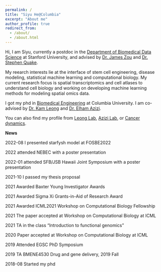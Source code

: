```yaml
---
permalink: /
title: "Siyu He@Columbia"
excerpt: "About me"
author_profile: true
redirect_from: 
  - /about/
  - /about.html
---
```


Hi, I am Siyu, currently a postdoc in the [Department of Biomedical Data Science](https://med.stanford.edu/dbds.html) at Stanford University, and advised by [Dr. James Zou](https://www.james-zou.com/) and [Dr. Stephen Quake](https://quakelab.stanford.edu/).   

My reearch interests lie at the interface of stem cell engineering, disease modeling, statistical machine learning and computational biology. My current research focus is spatial transcriptomics and cell atlases to understand cell biology and working on developing machine learning methods for modeling spatial omics data.

I got my phd in [Biomedical Engineering](https://www.bme.columbia.edu/) at Columbia University. I am co-advised by [Dr. Kam Leong](https://www.engineering.columbia.edu/faculty/kam-leong) and [Dr. Elham Azizi](https://www.bme.columbia.edu/faculty/elham-azizi). 

You can also find my profile from [Leong Lab](https://leonglab.bme.columbia.edu/), [Azizi Lab](https://www.azizilab.com/members.html), or [Cancer dynamics](https://cancerdynamics.columbia.edu/content/siyu-he).


**News**

2022-08 I presented starfysh model at FOSBE2022

2022 attended NEBEC with a poster presentation

2022-01 attended SFB/JSB Hawaii Joint Symposium with a poster presentation

2021-10 I passed my thesis proposal

2021 Awarded Baxter Young Investigator Awards

2021 Awarded Sigma Xi Grants-in-Aid of Research Award

2021 Awarded ICML2021 Workshop on Computational Biology Fellowship

2021 The paper accepted at Workshop on Computational Biology at ICML

2021 TA in the class “Introduction to functional genomics”

2020 Paper accepted at Workshop on Computational Biology at ICML

2019 Attended EGSC PhD Symposium

2019 TA BMENE4530 Drug and gene delivery, 2019 Fall

2018-08 Started my phd












